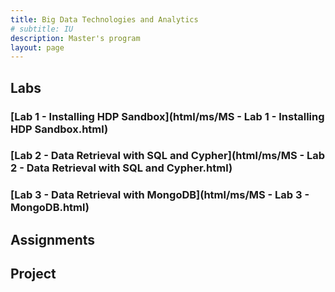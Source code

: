 ```yaml
---
title: Big Data Technologies and Analytics
# subtitle: IU
description: Master's program
layout: page
---
```



## Labs

### [Lab 1 - Installing HDP Sandbox](html/ms/MS - Lab 1 - Installing HDP Sandbox.html)

### [Lab 2 - Data Retrieval with SQL and Cypher](html/ms/MS - Lab 2 - Data Retrieval with SQL and Cypher.html)

### [Lab 3 - Data Retrieval with MongoDB](html/ms/MS - Lab 3 - MongoDB.html)

## Assignments
<!-- ### [Assignment 2 - Big data storage](html/ms/MS - Lab 3 - MongoDB.html) -->


## Project
<!-- ### [Project stage 1 - Data Storage](html/ms/MS - Lab 3 - MongoDB.html -->


